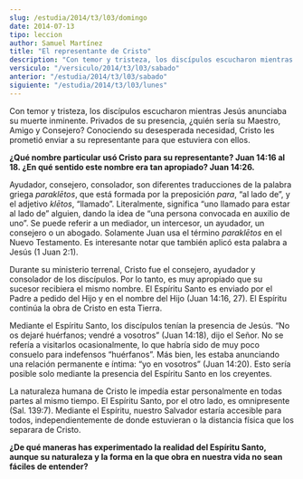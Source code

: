 ```yaml
---
slug: /estudia/2014/t3/l03/domingo
date: 2014-07-13
tipo: leccion
author: Samuel Martínez
title: "El representante de Cristo"
description: "Con temor y tristeza, los discípulos escucharon mientras Jesús anunciaba su  muerte inminente. Privados de su presencia, ¿quién sería su Maestro, Amigo y  Consejero? Conociendo su desesperada necesidad, Cristo les prometió enviar a..."
versiculo: "/versiculo/2014/t3/l03/sabado"
anterior: "/estudia/2014/t3/l03/sabado"
siguiente: "/estudia/2014/t3/l03/lunes"
---
```


Con temor y tristeza, los discípulos escucharon mientras Jesús anunciaba su muerte inminente. Privados de su presencia, ¿quién sería su Maestro, Amigo y Consejero? Conociendo su desesperada necesidad, Cristo les prometió enviar a su representante para que estuviera con ellos.

**¿Qué nombre particular usó Cristo para su representante? Juan 14:16 al 18. ¿En qué sentido este nombre era tan apropiado? Juan 14:26.**

Ayudador, consejero, consolador, son diferentes traducciones de la palabra griega _paraklētos_, que está formada por la preposición _para_, “al lado de”, y el adjetivo _klētos_, “llamado”. Literalmente, significa “uno llamado para estar al lado de” alguien, dando la idea de “una persona convocada en auxilio de uno”. Se puede referir a un mediador, un intercesor, un ayudador, un consejero o un abogado. Solamente Juan usa el término _paraklētos_ en el Nuevo Testamento. Es interesante notar que también aplicó esta palabra a Jesús (1 Juan 2:1).

Durante su ministerio terrenal, Cristo fue el consejero, ayudador y consolador de los discípulos. Por lo tanto, es muy apropiado que su sucesor recibiera el mismo nombre. El Espíritu Santo es enviado por el Padre a pedido del Hijo y en el nombre del Hijo (Juan 14:16, 27). El Espíritu continúa la obra de Cristo en esta Tierra.

Mediante el Espíritu Santo, los discípulos tenían la presencia de Jesús. “No os dejaré huérfanos; vendré a vosotros” (Juan 14:18), dijo el Señor. No se refería a visitarlos ocasionalmente, lo que habría sido de muy poco consuelo para indefensos “huérfanos”. Más bien, les estaba anunciando una relación permanente e íntima: “yo en vosotros” (Juan 14:20). Esto sería posible solo mediante la presencia del Espíritu Santo en los creyentes.

La naturaleza humana de Cristo le impedía estar personalmente en todas partes al mismo tiempo. El Espíritu Santo, por el otro lado, es omnipresente (Sal. 139:7). Mediante el Espíritu, nuestro Salvador estaría accesible para todos, independientemente de donde estuvieran o la distancia física que los separara de Cristo.

**¿De qué maneras has experimentado la realidad del Espíritu Santo, aunque su naturaleza y la forma en la que obra en nuestra vida no sean fáciles de entender?**
